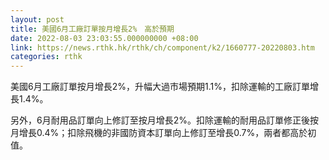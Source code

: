 ```yaml
---
layout: post
title: 美國6月工廠訂單按月增長2%　高於預期
date: 2022-08-03 23:03:55.000000000 +08:00
link: https://news.rthk.hk/rthk/ch/component/k2/1660777-20220803.htm
categories: rthk
---
```


美國6月工廠訂單按月增長2%，升幅大過市場預期1.1%，扣除運輸的工廠訂單增長1.4%。

另外，6月耐用品訂單向上修訂至按月增長2%。扣除運輸的耐用品訂單修正後按月增長0.4%；扣除飛機的非國防資本訂單向上修訂至增長0.7%，兩者都高於初值。
